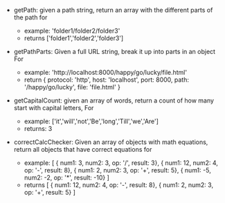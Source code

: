 - getPath: given a path string, return an array with the different parts of the path for
	- example: 'folder1/folder2/folder3'
	- returns ['folder1','folder2','folder3']

- getPathParts: Given a full URL string, break it up into parts in an object For
	- example: 'http://localhost:8000/happy/go/lucky/file.html'
	- return { protocol: 'http', host: 'localhost', port: 8000, path: '/happy/go/lucky', file: 'file.html' }

- getCapitalCount: given an array of words, return a count of how many start with capital letters, For
	- example: ['it','will','not','Be','long','Till','we','Are']
	- returns: 3

- correctCalcChecker: Given an array of objects with math equations, return all objects that have correct equations for
	- example: [
		{ num1: 3, num2: 3, op: '/', result: 3},
		{ num1: 12, num2: 4, op: '-', result: 8},
		{ num1: 2, num2: 3, op: '+', result: 5},
		{ num1: -5, num2: -2, op: '*', result: -10}
	]
	- returns [
		{ num1: 12, num2: 4, op: '-', result: 8},
		{ num1: 2, num2: 3, op: '+', result: 5}
	]
